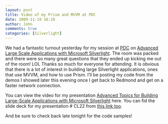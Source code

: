 ```yaml
---
layout: post
title: Video of my Prism and MVVM at PDC
date: 2009-11-19 16:10
author: John
comments: true
categories: [Silverlight]
---
```

<p>We had a fantastic turnout yesterday for my session at <a href="http://www.microsoftpdc.com/">PDC</a> on <a href="http://microsoftpdc.com/Sessions/CL22">Advanced Large Scale Applications with Microsoft Silverlight</a>. The room was packed and there were so many great questions that they ended up kicking me out of the room! LOL Thanks so much for everyone for attending. It is obvious that there is a lot of interest in building large Silverlight applications, ones that use MVVM, and how to use Prism. I’ll be posting my code from the demos I showed later this evening once I get back to Redmond and get on a faster network connection.</p>  <p>You can view the video for my presentation <a title="Advanced Topics for Building Large-Scale Applications with Microsoft Silverlight" href="http://microsoftpdc.com/Sessions/CL22">Advanced Topics for Building Large-Scale Applications with Microsoft Silverlight</a> here. You can fid the slide deck for my presentation # CL22 from <a href="http://microsoftpdc.com/Videos">this link too</a>.</p>  <p>And be sure to check back late tonight for the code samples!</p>

